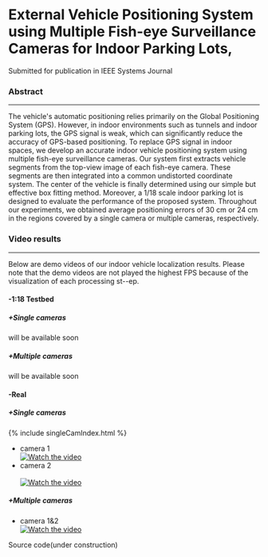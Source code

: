 # External Vehicle Positioning System using Multiple Fish-eye Surveillance Cameras for Indoor Parking Lots,
Submitted for publication in IEEE Systems Journal

### Abstract
---

The vehicle's automatic positioning relies primarily on the Global Positioning System (GPS). However, in indoor environments such as tunnels and indoor parking lots, the GPS signal is weak, which can significantly reduce the accuracy of GPS-based positioning. To replace GPS signal in indoor spaces, we develop an accurate indoor vehicle positioning system using multiple fish-eye surveillance cameras. Our system first extracts vehicle segments from the top-view image of each fish-eye camera. These segments are then integrated into a common undistorted coordinate system. The center of the vehicle is finally determined using our simple but effective box fitting method. Moreover, a 1/18 scale indoor parking lot is designed to evaluate the performance of the proposed system. Throughout our experiments, we obtained average positioning errors of 30 cm or 24 cm in the regions covered by a single camera or multiple cameras, respectively. 

### Video results 
---
Below are demo videos of our indoor vehicle localization results.
Please note that the demo videos are not played the highest FPS because of the visualization of each processing st--ep.
#### -1:18 Testbed

##### +Single cameras 
will be available soon

##### +Multiple cameras
will be available soon

#### -Real
#####  +Single cameras 
{% include singleCamIndex.html %}
- camera 1<br>
[![Watch the video](https://img.youtube.com/vi/TVy8VizQbG0/sddefault.jpg)](https://youtu.be/TVy8VizQbG0)  
- camera 2<br>  
[![Watch the video](https://img.youtube.com/vi/8LBCfdlbXOU/sddefault.jpg)](https://youtu.be/8LBCfdlbXOU)  

#####  +Multiple cameras  
- camera 1&2<br>
[![Watch the video](https://img.youtube.com/vi/cxhGteBag0M/sddefault.jpg)](https://youtu.be/cxhGteBag0M)  


Source code(under construction)  
